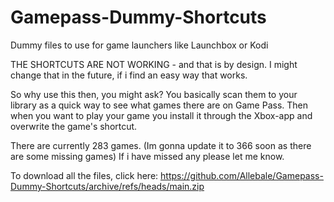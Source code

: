 # Gamepass-Dummy-Shortcuts
Dummy files to use for game launchers like Launchbox or Kodi

THE SHORTCUTS ARE NOT WORKING - and that is by design. 
I might change that in the future, if i find an easy way that works.

So why use this then, you might ask?
You basically scan them to your library as a quick way to see what games there are on Game Pass.
Then when you want to play your game you install it through the Xbox-app and overwrite the game's shortcut.

There are currently 283 games. (Im gonna update it to 366 soon as there are some missing games)
If i have missed any please let me know.

To download all the files, click here: https://github.com/Allebale/Gamepass-Dummy-Shortcuts/archive/refs/heads/main.zip 
